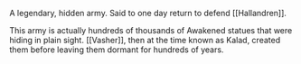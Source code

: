 A legendary, hidden army. Said to one day return to defend [[Hallandren]].

This army is actually hundreds of thousands of Awakened statues that were hiding in plain sight. [[Vasher]], then at the time known as Kalad, created them before leaving them dormant for hundreds of years.